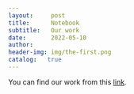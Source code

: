 ```yaml
---
layout:     post
title:      Notebook
subtitle:   Our work
date:       2022-05-10
author:     
header-img: img/the-first.png
catalog:   true
---
```

You can find our work from this [link](https://github.com/DarlingKing/DarlingKing.github.io/notebook/project_group11.ipynb).